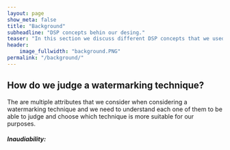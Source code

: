 ```yaml
---
layout: page
show_meta: false
title: "Background"
subheadline: "DSP concepts behin our desing."
teaser: "In this section we discuss different DSP concepts that we used and implemented in our design."
header: 
    image_fullwidth: "background.PNG"
permalink: "/background/"
---
```


<h2>How do we judge a watermarking technique? </h2>
<body>The are multiple attributes that we consider when considering a watermarking technique and we need to understand each one of them to be able to judge and choose which technique is more suitable for our purposes.</body>
<h5>Inaudiability: </h5>
